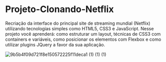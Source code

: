 # Projeto-Clonando-Netflix

Recriação da interface do principal site de streaming mundial (Netflix) utilizando tecnologias simples como HTML5, CSS3 e JavaScript. 
Nesse projeto você aprenderá: como estruturar um layout, técnicas de CSS3 com containers e variáveis, como posicionar os elementos com Flexbox e como utilizar plugins JQuery a favor da sua aplicação.

![9b5b4f09d721f8e150572225f11deca1 (1) (1) (1)](https://user-images.githubusercontent.com/48218316/155902610-997d56bb-2abd-4ad3-bcd9-76442698eb86.gif)
